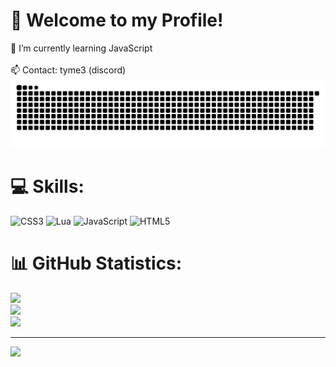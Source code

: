 # 🚪 Welcome to my Profile!
🎈 I’m currently learning JavaScript<br><br>📫 Contact: tyme3 (discord)<br>
![](https://raw.githubusercontent.com/don-cryptus/don-cryptus/output/github-contribution-grid-snake-dark.svg#gh-dark-mode-only)

# 💻 Skills:
![CSS3](https://img.shields.io/badge/css3-%231572B6.svg?style=for-the-badge&logo=css3&logoColor=white) ![Lua](https://img.shields.io/badge/lua-%232C2D72.svg?style=for-the-badge&logo=lua&logoColor=white) ![JavaScript](https://img.shields.io/badge/javascript-%23323330.svg?style=for-the-badge&logo=javascript&logoColor=%23F7DF1E) ![HTML5](https://img.shields.io/badge/adobephotoshop-%2331A8FF.svg?style=for-the-badge&logo=adobephotoshop&logoColor=white)
# 📊 GitHub Statistics:
![](https://github-readme-stats.vercel.app/api?username=Tymek&theme=dark&hide_border=false&include_all_commits=false&count_private=false)<br/>
![](https://github-readme-streak-stats.herokuapp.com/?user=Tymek&theme=dark&hide_border=false)<br/>
![](https://github-readme-stats.vercel.app/api/top-langs/?username=Tymek&theme=dark&hide_border=false&include_all_commits=false&count_private=false&layout=compact)

---
[![](https://visitcount.itsvg.in/api?id=Tymek&icon=0&color=0)](https://visitcount.itsvg.in)
